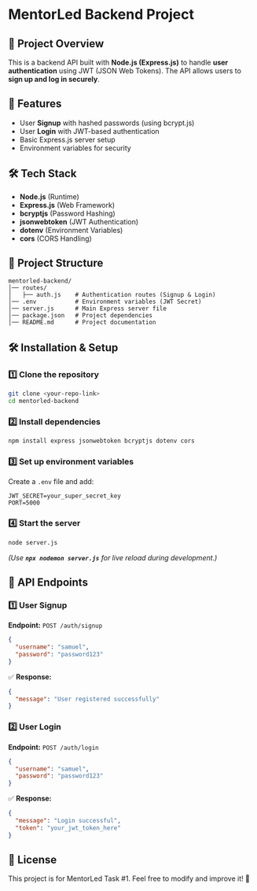 # MentorLed Backend Project

## 🚀 Project Overview

This is a backend API built with **Node.js (Express.js)** to handle **user authentication** using JWT (JSON Web Tokens). The API allows users to **sign up and log in securely**.

## 📌 Features

- User **Signup** with hashed passwords (using bcrypt.js)
- User **Login** with JWT-based authentication
- Basic Express.js server setup
- Environment variables for security

## 🛠 Tech Stack

- **Node.js** (Runtime)
- **Express.js** (Web Framework)
- **bcryptjs** (Password Hashing)
- **jsonwebtoken** (JWT Authentication)
- **dotenv** (Environment Variables)
- **cors** (CORS Handling)

## 📂 Project Structure

```
mentorled-backend/
│── routes/
│   ├── auth.js    # Authentication routes (Signup & Login)
│── .env           # Environment variables (JWT Secret)
│── server.js      # Main Express server file
│── package.json   # Project dependencies
│── README.md      # Project documentation
```

## 🛠 Installation & Setup

### 1️⃣ Clone the repository

```bash
git clone <your-repo-link>
cd mentorled-backend
```

### 2️⃣ Install dependencies

```bash
npm install express jsonwebtoken bcryptjs dotenv cors
```

### 3️⃣ Set up environment variables

Create a `.env` file and add:

```env
JWT_SECRET=your_super_secret_key
PORT=5000
```

### 4️⃣ Start the server

```bash
node server.js
```

*(Use **`npx nodemon server.js`** for live reload during development.)*

## 🔐 API Endpoints

### 1️⃣ User Signup

**Endpoint:** `POST /auth/signup`

```json
{
  "username": "samuel",
  "password": "password123"
}
```

✅ **Response:**

```json
{
  "message": "User registered successfully"
}
```

### 2️⃣ User Login

**Endpoint:** `POST /auth/login`

```json
{
  "username": "samuel",
  "password": "password123"
}
```

✅ **Response:**

```json
{
  "message": "Login successful",
  "token": "your_jwt_token_here"
}
```

## 📜 License

This project is for MentorLed Task #1. Feel free to modify and improve it! 🚀


